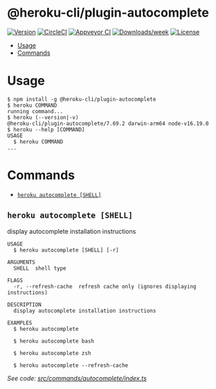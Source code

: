 @heroku-cli/plugin-autocomplete
===============================



[![Version](https://img.shields.io/npm/v/@heroku-cli/plugin-autocomplete.svg)](https://npmjs.org/package/@heroku-cli/plugin-autocomplete)
[![CircleCI](https://circleci.com/gh/heroku/heroku-cli-autocomplete/tree/master.svg?style=shield)](https://circleci.com/gh/heroku/heroku-cli-autocomplete/tree/master)
[![Appveyor CI](https://ci.appveyor.com/api/projects/status/github/heroku/heroku-cli-autocomplete?branch=master&svg=true)](https://ci.appveyor.com/project/heroku/heroku-cli-autocomplete/branch/master)
[![Downloads/week](https://img.shields.io/npm/dw/@heroku-cli/plugin-autocomplete.svg)](https://npmjs.org/package/@heroku-cli/plugin-autocomplete)
[![License](https://img.shields.io/npm/l/@heroku-cli/plugin-autocomplete.svg)](https://github.com/heroku/heroku-cli-autocomplete/blob/master/package.json)

<!-- toc -->
* [Usage](#usage)
* [Commands](#commands)
<!-- tocstop -->
# Usage
<!-- usage -->
```sh-session
$ npm install -g @heroku-cli/plugin-autocomplete
$ heroku COMMAND
running command...
$ heroku (--version|-v)
@heroku-cli/plugin-autocomplete/7.69.2 darwin-arm64 node-v16.19.0
$ heroku --help [COMMAND]
USAGE
  $ heroku COMMAND
...
```
<!-- usagestop -->
# Commands
<!-- commands -->
* [`heroku autocomplete [SHELL]`](#heroku-autocomplete-shell)

## `heroku autocomplete [SHELL]`

display autocomplete installation instructions

```
USAGE
  $ heroku autocomplete [SHELL] [-r]

ARGUMENTS
  SHELL  shell type

FLAGS
  -r, --refresh-cache  refresh cache only (ignores displaying instructions)

DESCRIPTION
  display autocomplete installation instructions

EXAMPLES
  $ heroku autocomplete

  $ heroku autocomplete bash

  $ heroku autocomplete zsh

  $ heroku autocomplete --refresh-cache
```

_See code: [src/commands/autocomplete/index.ts](https://github.com/heroku/cli/blob/v7.69.2/packages/autocomplete/src/commands/autocomplete/index.ts)_
<!-- commandsstop -->
